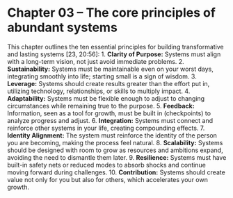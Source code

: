 # Chapter 03 – The core principles of abundant systems

This chapter outlines the ten essential principles for building transformative and lasting systems [23, 20:56]: 1.  **Clarity of Purpose:** Systems must align with a long-term vision, not just avoid immediate problems. 2.  **Sustainability:** Systems must be maintainable even on your worst days, integrating smoothly into life; starting small is a sign of wisdom. 3.  **Leverage:** Systems should create results greater than the effort put in, utilizing technology, relationships, or skills to multiply impact. 4.  **Adaptability:** Systems must be flexible enough to adjust to changing circumstances while remaining true to the purpose. 5.  **Feedback:** Information, seen as a tool for growth, must be built in (checkpoints) to analyze progress and adjust. 6.  **Integration:** Systems must connect and reinforce other systems in your life, creating compounding effects. 7.  **Identity Alignment:** The system must reinforce the identity of the person you are becoming, making the process feel natural. 8.  **Scalability:** Systems should be designed with room to grow as resources and ambitions expand, avoiding the need to dismantle them later. 9.  **Resilience:** Systems must have built-in safety nets or reduced modes to absorb shocks and continue moving forward during challenges. 10. **Contribution:** Systems should create value not only for you but also for others, which accelerates your own growth.